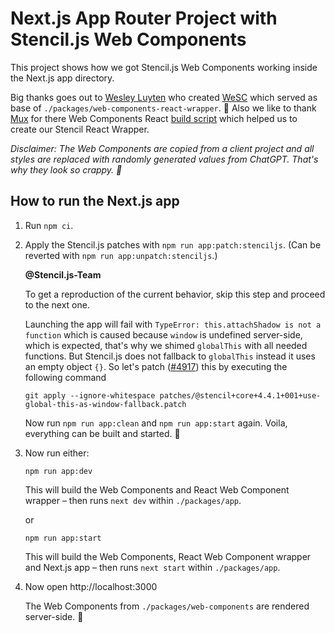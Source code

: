# Next.js App Router Project with Stencil.js Web Components

This project shows how we got Stencil.js Web Components working inside the Next.js app directory.

Big thanks goes out to [Wesley Luyten](https://github.com/luwes) who created [WeSC](https://github.com/luwes/wesc) which served as base of `./packages/web-components-react-wrapper`. 🙏 Also we like to thank [Mux](https://github.com/muxinc) for there Web Components React [build script](https://github.com/muxinc/media-chrome/blob/main/scripts/react/build.js) which helped us to create our Stencil React Wrapper.

_Disclaimer: The Web Components are copied from a client project and all styles are replaced with randomly generated values from ChatGPT. That's why they look so crappy. 🙊_

## How to run the Next.js app

1. Run `npm ci`.

1. Apply the Stencil.js patches with `npm run app:patch:stenciljs`. (Can be reverted with `npm run app:unpatch:stenciljs`.)

   **@Stencil.js-Team**

   To get a reproduction of the current behavior, skip this step and proceed to the next one.

   Launching the app will fail with `TypeError: this.attachShadow is not a function` which is caused because `window` is undefined server-side, which is expected, that's why we shimed `globalThis` with all needed functions. But Stencil.js does not fallback to `globalThis` instead it uses an empty object `{}`. So let's patch ([#4917](https://github.com/ionic-team/stencil/pull/4917)) this by executing the following command

   `git apply --ignore-whitespace patches/@stencil+core+4.4.1+001+use-global-this-as-window-fallback.patch`

   Now run `npm run app:clean` and `npm run app:start` again. Voila, everything can be built and started. 🙌

1. Now run either:

   `npm run app:dev`

   This will build the Web Components and React Web Component wrapper – then runs `next dev` within `./packages/app`.

   or

   `npm run app:start`

   This will build the Web Components, React Web Component wrapper and Next.js app – then runs `next start` within `./packages/app`.

1. Now open http://localhost:3000

   The Web Components from `./packages/web-components` are rendered server-side. 🎉

